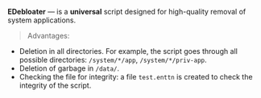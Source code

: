 **EDebloater** — is a __universal__ script designed for high-quality removal of system applications.
> Advantages:
- Deletion in all directories. For example, the script goes through all possible directories: `/system/*/app`, `/system/*/priv-app`.
- Deletion of garbage in `/data/`.
- Checking the file for integrity: a file `test.enttn` is created to check the integrity of the script.
